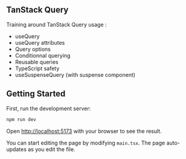 ## TanStack Query

Training around TanStack Query usage :
- useQuery
- useQuery attributes
- Query options
- Conditionnal querying
- Reusable queries
- TypeScript safety
- useSuspenseQuery (with suspense component)

## Getting Started

First, run the development server:

```bash
npm run dev
```

Open [http://localhost:5173](http://localhost:5173) with your browser to see the result.

You can start editing the page by modifying `main.tsx`. The page auto-updates as you edit the file.